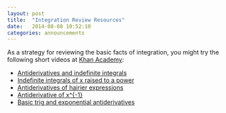 ```yaml
---
layout: post
title:  "Integration Review Resources"
date:   2014-08-08 10:52:10
categories: announcements 
---
```


As a strategy for reviewing the basic facts of integration, you might try
the following short videos at [Khan Academy][khanacad]:


 - [Antiderivatives and indefinite integrals][antider]
 - [Indefinite integrals of x raised to a power][power]
 - [Antiderivatives of hairier expressions][hairier]
 - [Antiderivative of x^{-1}][inverse]
 - [Basic trig and exponential antiderivatives][trig]

[khanacad]: https://www.khanacademy.org/
[antider]: https://www.khanacademy.org/math/integral-calculus/indefinite-definite-integrals/indefinite_integrals/v/antiderivatives-and-indefinite-integrals
[power]: https://www.khanacademy.org/math/integral-calculus/indefinite-definite-integrals/indefinite_integrals/v/indefinite-integrals-of-x-raised-to-a-power
[hairier]: https://www.khanacademy.org/math/integral-calculus/indefinite-definite-integrals/indefinite_integrals/v/antiderivative-of-hairier-expression
[inverse]: https://www.khanacademy.org/math/integral-calculus/indefinite-definite-integrals/indefinite_integrals/v/antiderivative-of-x--1
[trig]: https://www.khanacademy.org/math/integral-calculus/indefinite-definite-integrals/indefinite_integrals/v/basic-trig-and-exponential-antiderivatives
